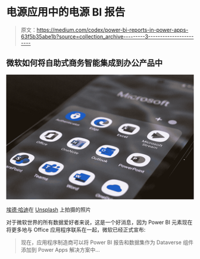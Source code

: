 # 电源应用中的电源 BI 报告

> 原文：<https://medium.com/codex/power-bi-reports-in-power-apps-63f5b35abe1b?source=collection_archive---------3----------------------->

## 微软如何将自助式商务智能集成到办公产品中

![](img/98028c685a042c87f96cf6c0516e9c03.png)

[埃德·哈迪](https://unsplash.com/@impelling?utm_source=unsplash&utm_medium=referral&utm_content=creditCopyText)在 [Unsplash](https://unsplash.com/s/photos/microsoft?utm_source=unsplash&utm_medium=referral&utm_content=creditCopyText) 上拍摄的照片

对于微软世界的所有数据爱好者来说，这是一个好消息，因为 Power BI 元素现在将更多地与 Office 应用程序联系在一起，微软已经正式宣布:

> 现在，应用程序制造商可以将 Power BI 报告和数据集作为 Dataverse 组件添加到 Power Apps 解决方案中…